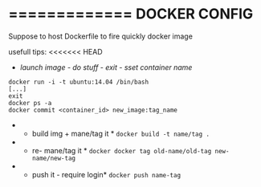 =============
DOCKER CONFIG
=============


Suppose to host Dockerfile to fire quickly docker image


usefull tips:
<<<<<<< HEAD

- *launch image - do stuff - exit - sset container name*
```
docker run -i -t ubuntu:14.04 /bin/bash
[...]
exit
docker ps -a
docker commit <container_id> new_image:tag_name
```

- * build img + mane/tag it *
`docker build -t name/tag .`

- * re- mane/tag it *
`docker docker tag old-name/old-tag new-name/new-tag`

- * push it - require login*
`docker push name-tag`

